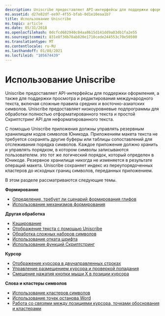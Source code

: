 ```yaml
---
description: Uniscribe предоставляет API-интерфейсы для поддержки оформления, а также для поддержки просмотра и редактирования международного текста, включая сложные правила средних и восточно-азиатских символов.
ms.assetid: d27e82df-ee97-4f55-bfab-0d1e10eaa1b7
title: Использование Uniscribe
ms.topic: article
ms.date: 05/31/2018
ms.openlocfilehash: 0dcfcd602940c04aa8615d141dd9a83db1fa2e55
ms.sourcegitcommit: 831e8f3db78ab820e1710cede244553c70e50500
ms.translationtype: MT
ms.contentlocale: ru-RU
ms.lasthandoff: 01/08/2021
ms.locfileid: "105674439"
---
```

# <a name="using-uniscribe"></a>Использование Uniscribe

Uniscribe предоставляет API-интерфейсы для поддержки оформления, а также для поддержки просмотра и редактирования международного текста, включая сложные правила средних и восточно-азиатских символов. Uniscribe предоставляет низкоуровневые подпрограммы для обработки полностью отформатированного текста и простой Скриптстринг API для неформатированного текста.

С помощью Uniscribe приложения должны управлять резервным хранилищем кодов символов Юникода. Приложениям макета текста не требуется сохранять другие буферы или таблицы сопоставлений для отслеживания порядка символов. Каждое приложение должно хранить и управлять порядком, в котором символы записываются пользователем. это тот же логический порядок, который определен в Юникоде. Резервное хранилище никогда не изменяется в результате операций макета. Uniscribe сохраняет индекс из переупорядоченных кластеров до исходных границ символов, переданных приложением.

В этом разделе рассматриваются следующие темы.

**Формирование**

-   [Определение, требует ли сценарий формирования глифов](determining-if-a-script-requires-glyph-shaping.md)
-   [Использование механизмов формирования](using-shaping-engines.md)

**Другая обработка**

-   [Кэширование](caching.md)
-   [Отображение текста с помощью Uniscribe](displaying-text-with-uniscribe.md)
-   [Обработка сложных наборов символов](processing-complex-scripts.md)
-   [Использование отката шрифта](using-font-fallback.md)
-   [Использование функций Скриптстринг](using-the-scriptstring-functions.md)

**Курсор**

-   [Отображение курсора в двунаправленных строках](displaying-the-caret-in-bidirectional-strings.md)
-   [Управление размещением курсора и проверкой попадания](managing-caret-placement-and-hit-testing.md)
-   [Смещение нажатия кнопки мыши X в позиции курсора](translating-mouse-hit-x-offset-to-caret-position.md)

**Слова и кластеры символов**

-   [Использование кластеров символов](using-character-clusters.md)
-   [Использование точек останова Word](using-word-break-points.md)
-   [Работа со связями между позициями курсора, точками обоснования и кластерами](working-with-relationships-among-caret-positions--justification-points--and-clusters.md)

 

 



